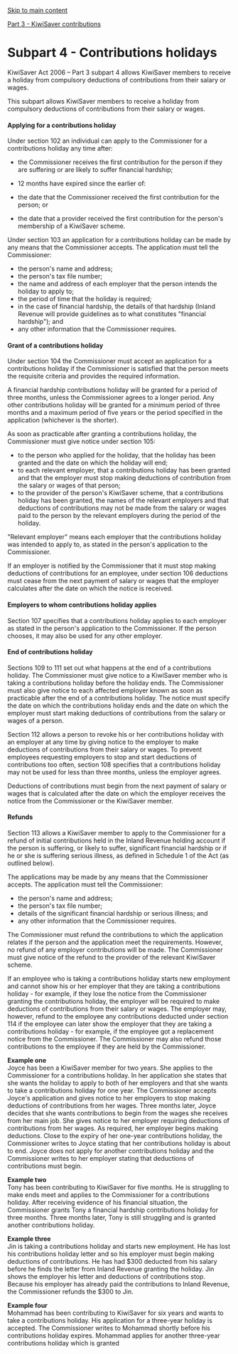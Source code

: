 [Skip to main content](#main-content-tt)

[Part 3 - KiwiSaver contributions](/new-legislation/act-articles/kiwisaver-act-2006/part-3-kiwisaver-contributions "Part 3 - KiwiSaver contributions")

Subpart 4 - Contributions holidays
==================================

KiwiSaver Act 2006 – Part 3 subpart 4 allows KiwiSaver members to receive a holiday from compulsory deductions of contributions from their salary or wages.

This subpart allows KiwiSaver members to receive a holiday from compulsory deductions of contributions from their salary or wages.

#### Applying for a contributions holiday

Under section 102 an individual can apply to the Commissioner for a contributions holiday any time after:

*   the Commissioner receives the first contribution for the person if they are suffering or are likely to suffer financial hardship;
*   12 months have expired since the earlier of:

*   the date that the Commissioner received the first contribution for the person; or
*   the date that a provider received the first contribution for the person's membership of a KiwiSaver scheme.

Under section 103 an application for a contributions holiday can be made by any means that the Commissioner accepts. The application must tell the Commissioner:

*   the person's name and address;
*   the person's tax file number;
*   the name and address of each employer that the person intends the holiday to apply to;
*   the period of time that the holiday is required;
*   in the case of financial hardship, the details of that hardship (Inland Revenue will provide guidelines as to what constitutes "financial hardship"); and
*   any other information that the Commissioner requires.

#### Grant of a contributions holiday

Under section 104 the Commissioner must accept an application for a contributions holiday if the Commissioner is satisfied that the person meets the requisite criteria and provides the required information.

A financial hardship contributions holiday will be granted for a period of three months, unless the Commissioner agrees to a longer period. Any other contributions holiday will be granted for a minimum period of three months and a maximum period of five years or the period specified in the application (whichever is the shorter).

As soon as practicable after granting a contributions holiday, the Commissioner must give notice under section 105:

*   to the person who applied for the holiday, that the holiday has been granted and the date on which the holiday will end;
*   to each relevant employer, that a contributions holiday has been granted and that the employer must stop making deductions of contribution from the salary or wages of that person;
*   to the provider of the person's KiwiSaver scheme, that a contributions holiday has been granted, the names of the relevant employers and that deductions of contributions may not be made from the salary or wages paid to the person by the relevant employers during the period of the holiday.

"Relevant employer" means each employer that the contributions holiday was intended to apply to, as stated in the person's application to the Commissioner.

If an employer is notified by the Commissioner that it must stop making deductions of contributions for an employee, under section 106 deductions must cease from the next payment of salary or wages that the employer calculates after the date on which the notice is received.

#### Employers to whom contributions holiday applies

Section 107 specifies that a contributions holiday applies to each employer as stated in the person's application to the Commissioner. If the person chooses, it may also be used for any other employer.

#### End of contributions holiday

Sections 109 to 111 set out what happens at the end of a contributions holiday. The Commissioner must give notice to a KiwiSaver member who is taking a contributions holiday before the holiday ends. The Commissioner must also give notice to each affected employer known as soon as practicable after the end of a contributions holiday. The notice must specify the date on which the contributions holiday ends and the date on which the employer must start making deductions of contributions from the salary or wages of a person.

Section 112 allows a person to revoke his or her contributions holiday with an employer at any time by giving notice to the employer to make deductions of contributions from their salary or wages. To prevent employees requesting employers to stop and start deductions of contributions too often, section 108 specifies that a contributions holiday may not be used for less than three months, unless the employer agrees.

Deductions of contributions must begin from the next payment of salary or wages that is calculated after the date on which the employer receives the notice from the Commissioner or the KiwiSaver member.

#### Refunds

Section 113 allows a KiwiSaver member to apply to the Commissioner for a refund of initial contributions held in the Inland Revenue holding account if the person is suffering, or likely to suffer, significant financial hardship or if he or she is suffering serious illness, as defined in Schedule 1 of the Act (as outlined below).

The applications may be made by any means that the Commissioner accepts. The application must tell the Commissioner:

*   the person's name and address;
*   the person's tax file number;
*   details of the significant financial hardship or serious illness; and
*   any other information that the Commissioner requires.

The Commissioner must refund the contributions to which the application relates if the person and the application meet the requirements. However, no refund of any employer contributions will be made. The Commissioner must give notice of the refund to the provider of the relevant KiwiSaver scheme.

If an employee who is taking a contributions holiday starts new employment and cannot show his or her employer that they are taking a contributions holiday - for example, if they lose the notice from the Commissioner granting the contributions holiday, the employer will be required to make deductions of contributions from their salary or wages. The employer may, however, refund to the employee any contributions deducted under section 114 if the employee can later show the employer that they are taking a contributions holiday - for example, if the employee got a replacement notice from the Commissioner. The Commissioner may also refund those contributions to the employee if they are held by the Commissioner.

**Example one**  
Joyce has been a KiwiSaver member for two years. She applies to the Commissioner for a contributions holiday. In her application she states that she wants the holiday to apply to both of her employers and that she wants to take a contributions holiday for one year. The Commissioner accepts Joyce's application and gives notice to her employers to stop making deductions of contributions from her wages. Three months later, Joyce decides that she wants contributions to begin from the wages she receives from her main job. She gives notice to her employer requiring deductions of contributions from her wages. As required, her employer begins making deductions. Close to the expiry of her one-year contributions holiday, the Commissioner writes to Joyce stating that her contributions holiday is about to end. Joyce does not apply for another contributions holiday and the Commissioner writes to her employer stating that deductions of contributions must begin.  
  
**Example two**  
Tony has been contributing to KiwiSaver for five months. He is struggling to make ends meet and applies to the Commissioner for a contributions holiday. After receiving evidence of his financial situation, the Commissioner grants Tony a financial hardship contributions holiday for three months. Three months later, Tony is still struggling and is granted another contributions holiday.  
  
**Example three**  
Jin is taking a contributions holiday and starts new employment. He has lost his contributions holiday letter and so his employer must begin making deductions of contributions. He has had $300 deducted from his salary before he finds the letter from Inland Revenue granting the holiday. Jin shows the employer his letter and deductions of contributions stop. Because his employer has already paid the contributions to Inland Revenue, the Commissioner refunds the $300 to Jin.  
  
**Example four**  
Mohammad has been contributing to KiwiSaver for six years and wants to take a contributions holiday. His application for a three-year holiday is accepted. The Commissioner writes to Mohammad shortly before his contributions holiday expires. Mohammad applies for another three-year contributions holiday which is granted